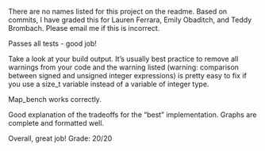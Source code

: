 There are no names listed for this project on the readme. 
Based on commits, I have graded this for Lauren Ferrara, Emily Obaditch, and Teddy Brombach. 
Please email me if this is incorrect.

Passes all tests - good job!

Take a look at your build output. It’s usually best practice to remove all warnings from your code and the warning listed 
(warning: comparison between signed and unsigned integer expressions) is pretty easy to fix if you use a size_t variable instead of a variable of integer type. 

Map_bench works correctly. 

Good explanation of the tradeoffs for the “best” implementation. Graphs are complete and formatted well.

Overall, great job!
Grade: 20/20